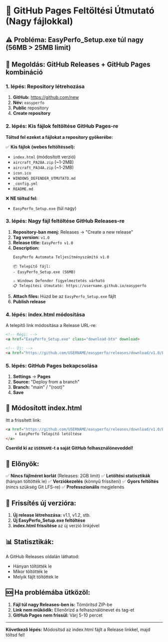 # 🚀 GitHub Pages Feltöltési Útmutató (Nagy fájlokkal)

## ⚠️ Probléma: EasyPerfo_Setup.exe túl nagy (56MB > 25MB limit)

## 🎯 Megoldás: GitHub Releases + GitHub Pages kombináció

### **1. lépés: Repository létrehozása**

1. **GitHub:** https://github.com/new
2. **Név:** `easyperfo`
3. **Public** repository
4. **Create repository**

### **2. lépés: Kis fájlok feltöltése GitHub Pages-re**

**Töltsd fel ezeket a fájlokat a repository gyökerébe:**

✅ **Kis fájlok (webes feltöltéssel):**
- `index.html` (módosított verzió)
- `aircraft_PA28A.zip` (~1-2MB)
- `aircraft_PA34A.zip` (~1-2MB)  
- `icon.ico`
- `WINDOWS_DEFENDER_UTMUTATO.md`
- `_config.yml`
- `README.md`

❌ **NE töltsd fel:**
- `EasyPerfo_Setup.exe` (túl nagy)

### **3. lépés: Nagy fájl feltöltése GitHub Releases-re**

1. **Repository-ban menj:** Releases → "Create a new release"
2. **Tag version:** `v1.0`
3. **Release title:** `EasyPerfo v1.0`
4. **Description:**
   ```
   EasyPerfo Automata Teljesítményszámító v1.0
   
   📦 Telepítő fájl:
   - EasyPerfo_Setup.exe (56MB)
   
   ⚠️ Windows Defender figyelmeztetés várható
   📋 Telepítési útmutató: https://username.github.io/easyperfo
   ```
5. **Attach files:** Húzd be az `EasyPerfo_Setup.exe` fájlt
6. **Publish release**

### **4. lépés: index.html módosítása**

A telepítő link módosítása a Release URL-re:

```html
<!-- Régi: -->
<a href="EasyPerfo_Setup.exe" class="download-btn" download>

<!-- Új: -->
<a href="https://github.com/USERNAME/easyperfo/releases/download/v1.0/EasyPerfo_Setup.exe" class="download-btn">
```

### **5. lépés: GitHub Pages bekapcsolása**

1. **Settings** → **Pages**
2. **Source:** "Deploy from a branch"
3. **Branch:** "main" / "(root)"
4. **Save**

## 📝 Módosított index.html

Itt a frissített link:

```html
<a href="https://github.com/USERNAME/easyperfo/releases/download/v1.0/EasyPerfo_Setup.exe" class="download-btn" download>
    ⬇️ EasyPerfo Telepítő letöltése
</a>
```

**Cseréld ki az `USERNAME`-t a saját GitHub felhasználóneveddel!**

## 🎯 Előnyök:

✅ **Nincs fájlméret korlát** (Releases: 2GB limit)
✅ **Letöltési statisztikák** (hányan töltötték le)
✅ **Verziókezelés** (könnyű frissíteni)
✅ **Gyors feltöltés** (nincs szükség Git LFS-re)
✅ **Professzionális** megjelenés

## 🔄 Frissítés új verzióra:

1. **Új release létrehozása:** v1.1, v1.2, stb.
2. **Új EasyPerfo_Setup.exe feltöltése**
3. **index.html frissítése** az új verzió linkjével

## 📊 Statisztikák:

A GitHub Releases oldalán láthatod:
- Hányan töltötték le
- Mikor töltötték le
- Melyik fájlt töltötték le

## 🆘 Ha problémába ütközöl:

1. **Fájl túl nagy Releases-ben is:** Tömörítsd ZIP-be
2. **Link nem működik:** Ellenőrizd a felhasználónevet és tag-et
3. **GitHub Pages nem frissül:** Várj 5-10 percet

---

**Következő lépés:** Módosítsd az index.html fájlt a Release linkkel, majd töltsd fel!
